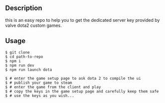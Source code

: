 
## Description

this is an easy repo to help you to get the dedicated server key provided by valve dota2 custom games.


## Usage

```
$ git clone
$ cd path-to-repo
$ npm i
$ npm run dev
$ npm run launch dota

$ # enter the game setup page to ask dota 2 to compile the ui
$ # publish your game to steam
$ # enter the game from the client and play
$ # copy the keys in the game setup page and carefully keep them safe
$ # use the keys as you wish...
```
